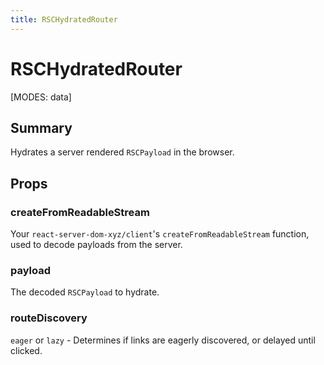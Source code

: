 ```yaml
---
title: RSCHydratedRouter
---
```


# RSCHydratedRouter

[MODES: data]

## Summary

Hydrates a server rendered `RSCPayload` in the browser.

## Props

### createFromReadableStream

Your `react-server-dom-xyz/client`'s `createFromReadableStream` function, used to decode payloads from the server.

### payload

The decoded `RSCPayload` to hydrate.

### routeDiscovery

`eager` or `lazy` - Determines if links are eagerly discovered, or delayed until clicked.
